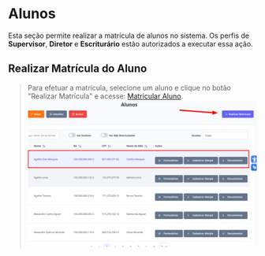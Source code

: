# Alunos
Esta seção permite realizar a matrícula de alunos no sistema. Os perfis de **Supervisor**, **Diretor** e **Escriturário** estão autorizados a executar essa ação.

## Realizar Matrícula do Aluno

> Para efetuar a matrícula, selecione um aluno e clique no botão "Realizar Matrícula" e acesse: [Matricular Aluno](../matriculas/realizar-matricula.md).     
>![Image](../../img/re/aluno/matricula.png)